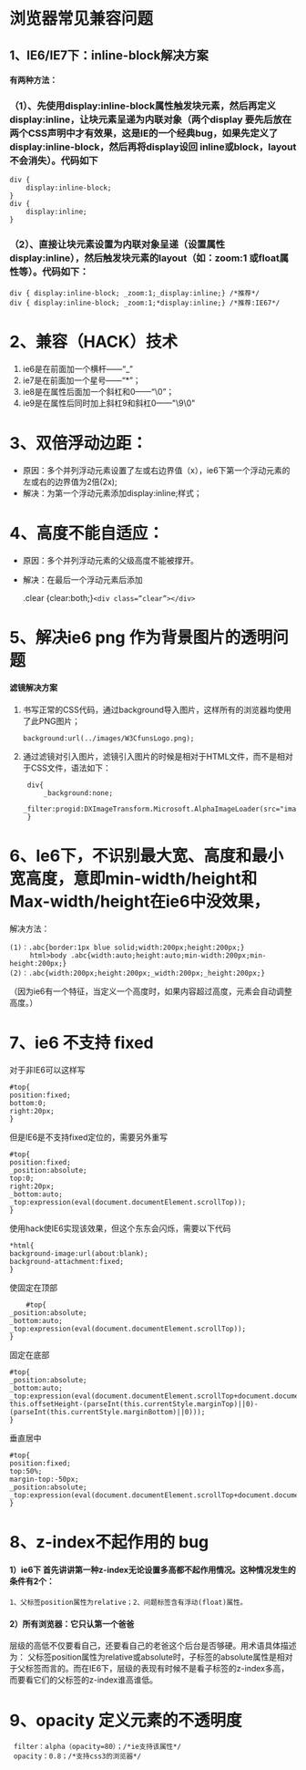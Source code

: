 # 浏览器常见兼容问题

## 1、IE6/IE7下：inline-block解决方案

#### 有两种方法：
### （1）、先使用display:inline-block属性触发块元素，然后再定义display:inline，让块元素呈递为内联对象（两个display 要先后放在两个CSS声明中才有效果，这是IE的一个经典bug，如果先定义了display:inline-block，然后再将display设回 inline或block，layout不会消失）。代码如下 

    div {
		display:inline-block;
	} 
	div {
		display:inline;
	}

### （2）、直接让块元素设置为内联对象呈递（设置属性display:inline），然后触发块元素的layout（如：zoom:1 或float属性等）。代码如下：

    div { display:inline-block; _zoom:1;_display:inline;} /*推荐*/
    div { display:inline-block; _zoom:1;*display:inline;} /*推荐:IE67*/

# 2、兼容（HACK）技术

1. ie6是在前面加一个横杆——“_”
2. ie7是在前面加一个星号——“*”；
3. ie8是在属性后面加一个斜杠和0——“\0”；
4. ie9是在属性后同时加上斜杠9和斜杠0——"\9\0"

# 3、双倍浮动边距：
- 原因：多个并列浮动元素设置了左或右边界值（x），ie6下第一个浮动元素的左或右的边界值为2倍(2x);
- 解决：为第一个浮动元素添加display:inline;样式；

# 4、高度不能自适应：

- 原因：多个并列浮动元素的父级高度不能被撑开。
- 解决：在最后一个浮动元素后添加

    .clear {clear:both;}`<div class=”clear”></div>`

# 5、解决ie6 png 作为背景图片的透明问题

#### 滤镜解决方案

1. 书写正常的CSS代码，通过background导入图片，这样所有的浏览器均使用了此PNG图片；

    `background:url(../images/W3CfunsLogo.png);`

2. 通过滤镜对引入图片，滤镜引入图片的时候是相对于HTML文件，而不是相对于CSS文件，语法如下：
	
        div{
    		_background:none;
    		_filter:progid:DXImageTransform.Microsoft.AlphaImageLoader(src="images/W3CfunsLogo.png");
    	}


# 6、Ie6下，不识别最大宽、高度和最小宽高度，意即min-width/height和 Max-width/height在ie6中没效果，

解决方法：

    (1)：.abc{border:1px blue solid;width:200px;height:200px;}
 		 html>body .abc{width:auto;height:auto;min-width:200px;min-height:200px;}
    (2)：.abc{width:200px;height:200px;_width:200px;_height:200px;}

（因为ie6有一个特征，当定义一个高度时，如果内容超过高度，元素会自动调整高度。）

# 7、ie6 不支持 fixed 

   
对于非IE6可以这样写

    #top{  
    position:fixed;  
    bottom:0;  
    right:20px;  
    }  

但是IE6是不支持fixed定位的，需要另外重写

    #top{  
    position:fixed;  
    _position:absolute;  
    top:0;  
    right:20px;  
    _bottom:auto;  
    _top:expression(eval(document.documentElement.scrollTop));
    }  

使用hack使IE6实现该效果，但这个东东会闪烁，需要以下代码

    *html{  
    background-image:url(about:blank);  
    background-attachment:fixed;  
    }  

使固定在顶部

        #top{  
    _position:absolute;  
    _bottom:auto;  
    _top:expression(eval(document.documentElement.scrollTop));  
    }  

固定在底部

    #top{  
    _position:absolute;  
    _bottom:auto;  
    _top:expression(eval(document.documentElement.scrollTop+document.documentElement.clientHeight-this.offsetHeight-(parseInt(this.currentStyle.marginTop)||0)-(parseInt(this.currentStyle.marginBottom)||0)));  
    }

垂直居中

    #top{
    position:fixed;
    top:50%;
    margin-top:-50px;
    _position:absolute;
    _top:expression(eval(document.documentElement.scrollTop+document.documentElement.clientHeight/2)); 
    }

# 8、z-index不起作用的 bug

#### 1）ie6下 首先讲讲第一种z-index无论设置多高都不起作用情况。这种情况发生的条件有2个：

	1、父标签position属性为relative；2、问题标签含有浮动(float)属性。

#### 2）所有浏览器：它只认第一个爸爸
层级的高低不仅要看自己，还要看自己的老爸这个后台是否够硬。用术语具体描述为：
父标签position属性为relative或absolute时，子标签的absolute属性是相对于父标签而言的。而在IE6下，层级的表现有时候不是看子标签的z-index多高，而要看它们的父标签的z-index谁高谁低。


# 9、opacity 定义元素的不透明度

     filter：alpha（opacity=80）；/*ie支持该属性*/
     opacity：0.8；/*支持css3的浏览器*/